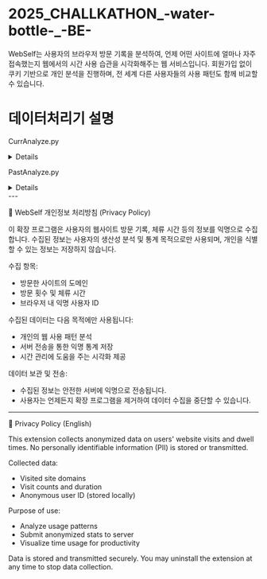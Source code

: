 # 2025_CHALLKATHON_-water-bottle-_-BE-
WebSelf는 사용자의 브라우저 방문 기록을 분석하여, 언제 어떤 사이트에 얼마나 자주 접속했는지 웹에서의 시간 사용 습관을 시각화해주는 웹 서비스입니다.
회원가입 없이 쿠키 기반으로 개인 분석을 진행하며, 전 세계 다른 사용자들의 사용 패턴도 함께 비교할 수 있습니다.



# 데이터처리기 설명
CurrAnalyze.py
<details>
도메인별 웹사이트 방문 시간 통계 분석 스크립트입니다.
입력된 JSON 데이터를 바탕으로 각 사이트의 방문 횟수와 체류 시간을 도메인 단위로 집계하여 **비율(%)**까지 계산해 줍니다.

입력 예시
{
    "site": "https://example.com/page/1",
    "visitCount": 3,
    "dwellTimeMs": 12000
}

출력 예시
{
    "domain": "example.com",
    "visitCount": 3,
    "visitPercent": 37.5,
    "timeMsCount": 12000,
    "timePercent": 60.0
}
</details>

PastAnalyze.py
<details>

도메인별 총 방문 횟수를 집계
전체 방문 횟수 중 해당 도메인이 차지하는 비율(visitPercent) 계산
결과를 JSON 형식으로 출력

입력 예시
[
  { "url": "https://example.com/page/1", "visitCount": 3 },
  { "url": "https://example.com/page/2", "visitCount": 2 },
  { "url": "https://another.com", "visitCount": 5 }
]

출력 예시
[
  {
    "domain": "example.com",
    "visitCount": 5,
    "visitPercent": 50.0
  },
  {
    "domain": "another.com",
    "visitCount": 5,
    "visitPercent": 50.0
  }
]
</details>
---


📌 WebSelf 개인정보 처리방침 (Privacy Policy)

이 확장 프로그램은 사용자의 웹사이트 방문 기록, 체류 시간 등의 정보를 익명으로 수집합니다.
수집된 정보는 사용자의 생산성 분석 및 통계 목적으로만 사용되며, 개인을 식별할 수 있는 정보는 저장하지 않습니다.

수집 항목:
- 방문한 사이트의 도메인
- 방문 횟수 및 체류 시간
- 브라우저 내 익명 사용자 ID

수집된 데이터는 다음 목적에만 사용됩니다:
- 개인의 웹 사용 패턴 분석
- 서버 전송을 통한 익명 통계 저장
- 시간 관리에 도움을 주는 시각화 제공

데이터 보관 및 전송:
- 수집된 정보는 안전한 서버에 익명으로 전송됩니다.
- 사용자는 언제든지 확장 프로그램을 제거하여 데이터 수집을 중단할 수 있습니다.

---

📌 Privacy Policy (English)

This extension collects anonymized data on users' website visits and dwell times.
No personally identifiable information (PII) is stored or transmitted.

Collected data:
- Visited site domains
- Visit counts and duration
- Anonymous user ID (stored locally)

Purpose of use:
- Analyze usage patterns
- Submit anonymized stats to server
- Visualize time usage for productivity

Data is stored and transmitted securely.
You may uninstall the extension at any time to stop data collection.
